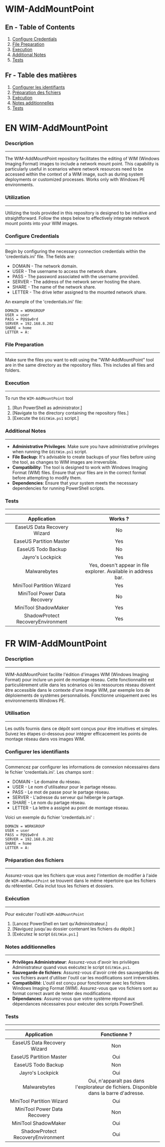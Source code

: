 # WIM-AddMountPoint

## En - Table of Contents
1. [Configure Credentials](#en-configure-credentials)
2. [File Preparation](#en-file-preparation)
3. [Execution](#en-execution)
4. [Additional Notes](#en-additional-notes)
5. [Tests](#en-test)

## Fr - Table des matières
1. [Configurer les identifiants](#fr-configure-credentials)
2. [Préparation des fichiers](#fr-file-preparation)
3. [Exécution](#fr-execution)
4. [Notes additionnelles](#fr-additional-notes)
5. [Tests](#fr-test)

# EN WIM-AddMountPoint

### Description
***
The WIM-AddMountPoint repository facilitates the editing of WIM (Windows Imaging Format) images to include a network mount point. This capability is particularly useful in scenarios where network resources need to be accessed within the context of a WIM image, such as during system deployments or customized processes.
Works only with Windows PE environments.

### Utilization
***
Utilizing the tools provided in this repository is designed to be intuitive and straightforward. Follow the steps below to effectively integrate network mount points into your WIM images.


### Configure Credentials
<a name="en-configure-credentials"></a>
***
Begin by configuring the necessary connection credentials within the 'credentials.ini' file. The fields are:
* DOMAIN - The network domain.
* USER - The username to access the network share.
* PASS - The password associated with the username provided.
* SERVER - The address of the network server hosting the share.
* SHARE - The name of the network share.
* LETTER - The drive letter assigned to the mounted network share.

An example of the 'credentials.ini' file:
```
DOMAIN = WORKGROUP
USER = user
PASS = P@$$w0rd
SERVER = 192.168.8.202
SHARE = home
LETTER = A:
```

### File Preparation
<a name="en-file-preparation"></a>
***
Make sure the files you want to edit using the "WIM-AddMountPoint" tool are in the same directory as the repository files. This includes all files and folders.

### Execution
<a name="en-execution"></a>
***
To run the `WIM-AddMountPoint` tool
1. [Run PowerShell as administrator.]
2. [Navigate to the directory containing the repository files.]
3. [Execute the `EditWim.ps1` script.]

### Additional Notes
<a name="en-additional-notes"></a>
***
* **Administrative Privileges**: Make sure you have administrative privileges when running the `EditWim.ps1` script.
* **File Backup**: It's advisable to create backups of your files before using the tool, as changes to WIM images are irreversible.
* **Compatibility**: The tool is designed to work with Windows Imaging Format (WIM) files. Ensure that your files are in the correct format before attempting to modify them.
* **Dependencies**: Ensure that your system meets the necessary dependencies for running PowerShell scripts.

### Tests
<a name="en-test"></a>
***
| Application | Works ? |
|:---:|:---:|
|EaseUS Data Recovery Wizard|No|
|EaseUS Partition Master|Yes|
|EaseUS Todo Backup|No|
|Jayro's Lockpick|Yes|
|Malwarebytes|Yes, doesn't appear in file explorer. Available in address bar.|
|MiniTool Partition Wizard|Yes|
|MiniTool Power Data Recovery|No|
|MiniTool ShadowMaker|Yes|
|ShadowProtect RecoveryEnvironment|Yes|

# FR WIM-AddMountPoint

### Description
***
WIM-AddMountPoint facilite l'édition d'images WIM (Windows Imaging Format) pour inclure un point de montage réseau. Cette fonctionnalité est particulièrement utile dans les scénarios où les ressources réseau doivent être accessible dans le contexte d'une image WIM, par exemple lors de déploiements de systèmes personnalisés.
Fonctionne uniquement avec les environnements Windows PE.

### Utilisation
***
Les outils fournis dans ce dépôt sont conçus pour être intuitives et simples. Suivez les étapes ci-dessous pour intégrer efficacement les points de montage réseau dans vos images WIM.

### Configurer les identifiants
<a name="fr-configure-credentials"></a>
***
Commencez par configurer les informations de connexion nécessaires dans le fichier 'credentials.ini'. Les champs sont :
* DOMAIN - Le domaine du réseau.
* USER - Le nom d'utilisateur pour le partage réseau.
* PASS - Le mot de passe pour le partage réseau.
* SERVER - L'adresse du serveur qui héberge le partage.
* SHARE - Le nom du partage réseau.
* LETTER - La lettre a assigné au point de montage réseau.

Voici un exemple du fichier 'credentials.ini' :
```
DOMAIN = WORKGROUP
USER = user
PASS = P@$$w0rd
SERVER = 192.168.8.202
SHARE = home
LETTER = A:
```

### Préparation des fichiers
<a name="fr-file-preparation"></a>
***
Assurez-vous que les fichiers que vous avez l'intention de modifier à l'aide de `WIM-AddMountPoint` se trouvent dans le même répertoire que les fichiers du référentiel. Cela inclut tous les fichiers et dossiers.

### Exécution
<a name="fr-execution"></a>
***
Pour exécuter l'outil `WIM-AddMountPoint`
1. [Lancez PowerShell en tant qu'Administrateur.]
2. [Naviguez jusqu'au dossier contenant les fichiers du dépôt.]
3. [Exécutez le script `EditWim.ps1`.]

### Notes additionnelles
<a name="fr-additional-notes"></a>
***
* **Privilèges Administrateur**: Assurez-vous d'avoir les privilèges Administrateur quand vous exécutez le script `EditWim.ps1`.
* **Sauvegarde de fichiers**: Assurez-vous d'avoir créé des sauvegardes de vos fichiers avant d'utiliser l'outil car les modifications sont irréversibles.
* **Compatibilité**: L'outil est conçu pour fonctionner avec les fichiers Windows Imaging Format (WIM). Assurez-vous que vos fichiers sont au format correct avant de tenter des modifications.
* **Dépendances**: Assurez-vous que votre système répond aux dépendances nécessaires pour exécuter des scripts PowerShell.

### Tests
<a name="fr-test"></a>
***
| Application | Fonctionne ? |
|:---:|:---:|
|EaseUS Data Recovery Wizard|Non|
|EaseUS Partition Master|Oui|
|EaseUS Todo Backup|Non|
|Jayro's Lockpick|Oui|
|Malwarebytes|Oui, n'apparaît pas dans l'explorateur de fichiers. Disponible dans la barre d'adresse.|
|MiniTool Partition Wizard|Oui|
|MiniTool Power Data Recovery|Non|
|MiniTool ShadowMaker|Oui|
|ShadowProtect RecoveryEnvironment|Oui|